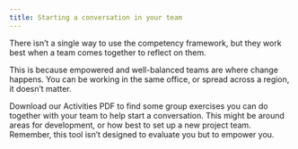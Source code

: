 ```yaml
---
title: Starting a conversation in your team
---
```


There isn’t a single way to use the competency framework, but they work best when a team comes together to reflect on them. 

This is because empowered and well-balanced teams are where change happens. You can be working in the same office, or spread across a region, it doesn’t matter. 

Download our Activities PDF to find some group exercises you can do together with your team to help start a conversation. This might be around areas for development, or how best to set up a new project team. Remember, this tool isn’t designed to evaluate you but to empower you.
